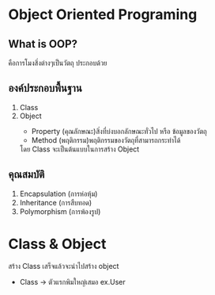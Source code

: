 # Object Oriented Programing

## What is OOP?
คือการโมงสิ่งต่างๆเป็นวัตถุ ประกอบด้วย

## องค์ประกอบพื้นฐาน
<ol>
  <li>Class</li>
  <li>Object</li>
    <ul>
      <li>Property (คุณลักษณะ)สิ่งที่บ่งบอกลักษณะทั่วไป หรือ ข้อมูลของวัตถุ</li>
      <li>Method (พฤติกรรม)พฤติกรรมของวัตถุที่สามารถกระทำได้</li>
    </ul>
    โดย Class จะเป็นต้นแบบในการสร้าง Object
</ol>

## คุณสมบัติ
<ol>
  <li>Encapsulation (การห่อหุ้ม)</li>
  <li>Inheritance (การสืบทอด)</li>
  <li>Polymorphism (การพ้องรูป)</li>
</ol>

# Class & Object
สร้าง Class เสร็จแล้วจะนำไปสร้าง object
<ul>
  <li>Class -> ตัวแรกพิมใหญ๋เสมอ ex.User</li>
</ul>


